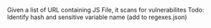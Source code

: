 Given a list of URL containing JS File, it scans for vulnerabilites
Todo: Identify hash and sensitive variable name (add to regexes.json)

